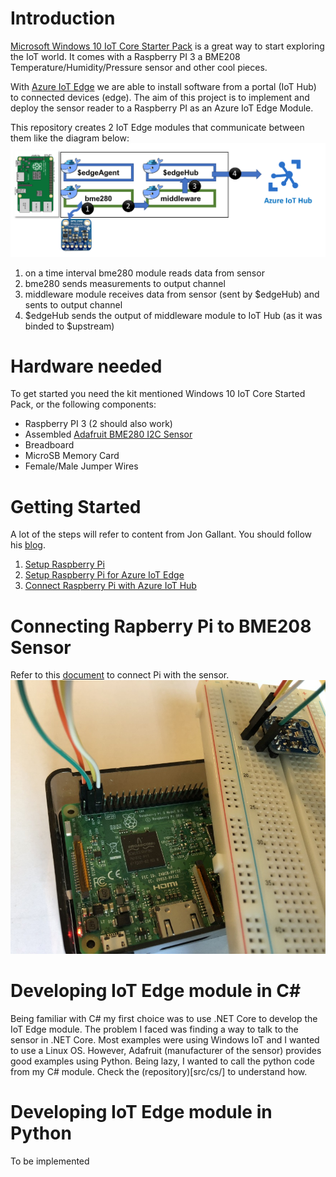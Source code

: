 # Introduction

[Microsoft Windows 10 IoT Core Starter Pack](https://developer.microsoft.com/en-us/windows/iot/Docs/AdafruitMakerKit.htm)  is a great way to start exploring the IoT world. It comes with a Raspberry PI 3 a BME208 Temperature/Humidity/Pressure sensor and other cool pieces.

With [Azure IoT Edge](https://docs.microsoft.com/en-us/azure/iot-edge/) we are able to install software from a portal (IoT Hub) to connected devices (edge). The aim of this project is to implement and deploy the sensor reader to a Raspberry PI as an Azure IoT Edge Module.

This repository creates 2 IoT Edge modules that communicate between them like the diagram below:
![diagram](IotEdge-Diagram.png)

1. on a time interval bme280 module reads data from sensor
2. bme280 sends measurements to output channel
3. middleware module receives data from sensor (sent by $edgeHub) and sents to output channel
4. $edgeHub sends the output of middleware module to IoT Hub (as it was binded to $upstream)

# Hardware needed

To get started you need the kit mentioned Windows 10 IoT Core Started Pack, or the following components:

- Raspberry PI 3 (2 should also work)
- Assembled [Adafruit BME280 I2C Sensor](https://www.adafruit.com/product/2652)
- Breadboard
- MicroSB Memory Card
- Female/Male Jumper Wires

# Getting Started

A lot of the steps will refer to content from Jon Gallant. You should follow his [blog](https://blog.jongallant.com/).

1. [Setup Raspberry Pi](https://blog.jongallant.com/2017/11/raspberrypi-setup/)
2. [Setup Raspberry Pi for Azure IoT Edge](https://blog.jongallant.com/2017/11/azure-iot-edge-raspberrypi/)
3. [Connect Raspberry Pi with Azure IoT Hub](https://docs.microsoft.com/en-us/azure/iot-edge/tutorial-simulate-device-Linux)


# Connecting Rapberry Pi to BME208 Sensor
Refer to this [document](https://microsoft.hackster.io/en-US/windows-iot/weather-station-67e40d) to connect Pi with the sensor.
![This is my version :)](RaspberryPiWithBME280.JPG)


# Developing IoT Edge module in C#

Being familiar with C# my first choice was to use .NET Core to develop the IoT Edge module. The problem I faced was finding a way to talk to the sensor in .NET Core. Most examples were using Windows IoT and I wanted to use a Linux OS. However, Adafruit (manufacturer of the sensor) provides good examples using Python. Being lazy, I wanted to call the python code from my C# module. Check the (repository)[src/cs/] to understand how.

# Developing IoT Edge module in Python
To be implemented

